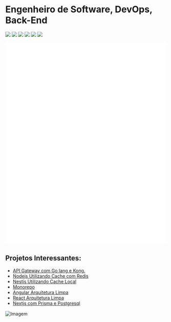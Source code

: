 # Engenheiro de Software, DevOps, Back-End

<div> 
  <a href="https://www.youtube.com/channel/UC_-uuuZbY0AAt9CViNzvc-Q" target="_blank"><img src="https://img.shields.io/badge/YouTube-FF0000?style=for-the-badge&logo=youtube&logoColor=white" target="_blank"></a>
  <a href="https://instagram.com/rafaballerini" target="_blank"><img src="https://img.shields.io/badge/-Instagram-%23E4405F?style=for-the-badge&logo=instagram&logoColor=white" target="_blank"></a>
 	<a href="https://www.x.com/rafaballerinii" target="_blank"><img src="https://img.shields.io/badge/Twitter-9146FF?style=for-the-badge&logo=twitter&logoColor=white" target="_blank"></a>
 <a href="https://discord.gg/wagxzStdcR" target="_blank"><img src="https://img.shields.io/badge/Discord-7289DA?style=for-the-badge&logo=discord&logoColor=white" target="_blank"></a> 
  <a href = "mailto:contatorafaballerini@gmail.com"><img src="https://img.shields.io/badge/-Gmail-%23333?style=for-the-badge&logo=gmail&logoColor=white" target="_blank"></a>
  <a href="https://www.linkedin.com/in/rafaella-ballerini-45875016a" target="_blank"><img src="https://img.shields.io/badge/-LinkedIn-%230077B5?style=for-the-badge&logo=linkedin&logoColor=white" target="_blank"></a> 
  
</div>

![Svg do Metrics](./github-metrics.svg)

## Projetos Interessantes:

- [API Gateway com Go lang e Kong.](https://github.com/als-guerra/api-gateway-microservices)
- [Nodejs Utilizando Cache com Redis]()
- [Nestjs Utilizando Cache Local]()
- [Monorepo]()
- [Angular Arquitetura Limpa]()
- [React Arquitetura Limpa]()
- [Nextjs com Prisma e Postgresql]()

<!-- GIF -->
<p align="left">
  <img align="center" src="https://media.tenor.com/YzianjI6Ca0AAAAe/lofi.png" alt="Imagem">
</p>
